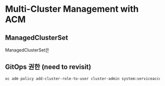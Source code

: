 # Multi-Cluster Management with ACM

## ManagedClusterSet

ManagedClusterSet은 

## GitOps 권한 (need to revisit)
```bash
oc adm policy add-cluster-role-to-user cluster-admin system:serviceaccount:openshift-gitops:openshift-gitops-argocd-application-controller
```